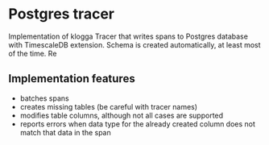 # Postgres tracer
Implementation of klogga Tracer that writes spans to Postgres database with TimescaleDB extension.
Schema is created automatically, at least most of the time.
Re

## Implementation features
 - batches spans
 - creates missing tables (be careful with tracer names)
 - modifies table columns, although not all cases are supported
 - reports errors when data type for the already created column does not match that data in the span 
